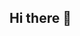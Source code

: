 ## Hi there 👋 

<!--
**Kindoli/Kindoli** is a ✨ _special_ ✨ repository because its `README.md` (this file) appears on your GitHub profile.

## Thanks for stopping by. Here's a little bit about myself...
- 😄 My pronouns are: He/His/Him
- 🔭 I’m currently working as  data engineer/ data analyst and building my YouTube channel. That means...
  -  👯 I'm open for freelance gigs, conslutancy and contract based opportunitites
  - 💬 I'm looking to collaborate and create some cool content that we can share with the community
  -  🤘 You can find various data engineering projects on my profile
## 🧑🏻‍🏫 I am currenly learning
- Exporing Modern Data Stack (dbt, Airbyte, Databricks)
 - Azure Cloud (Already worked with AWS & GCP)
## How to architectect better data system
- 📫 Here's how you can reach me:  https://www.linkedin.com/in/kindoli-edward-5058544a/
## 🤘 Here are my Open Source contributions so far: I keep building projects and tutorials for my YouTube channel, here are some

## Contacts
- Email: kindolieddie@gmail.com
- Phone: +256-774-312-355

